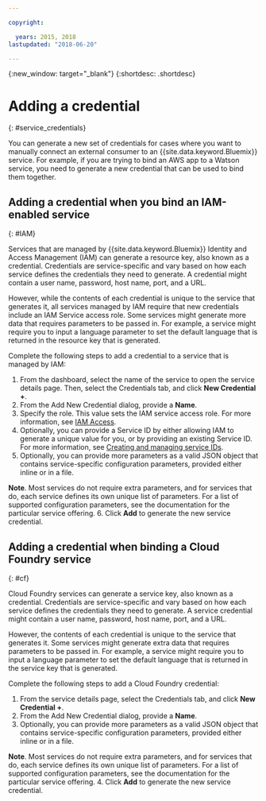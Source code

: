```yaml
---

copyright:

  years: 2015, 2018
lastupdated: "2018-06-20"

---
```


{:new_window: target="_blank"}
{:shortdesc: .shortdesc}


# Adding a credential
{: #service_credentials}

You can generate a new set of credentials for cases where you want to manually connect an external consumer to an {{site.data.keyword.Bluemix}} service. For example, if you are trying to bind an AWS app to a Watson service, you need to generate a new credential that can be used to bind them together.

## Adding a credential when you bind an IAM-enabled service
{: #IAM}

Services that are managed by {{site.data.keyword.Bluemix}} Identity and Access Management (IAM) can generate a resource key, also known as a credential. Credentials are service-specific and vary based on how each service defines the credentials they need to generate. A credential might contain a user name, password, host name, port, and a URL.

However, while the contents of each credential is unique to the service that generates it, all services managed by IAM require that new credentials include an IAM Service access role. Some services might generate more data that requires parameters to be passed in. For example, a service might require you to input a language parameter to set the default language that is returned in the resource key that is generated.

Complete the following steps to add a credential to a service that is managed by IAM:

1. From the dashboard, select the name of the service to open the service details page. Then, select the Credentials tab, and click **New Credential +**.
2. From the Add New Credential dialog, provide a **Name**.
3. Specify the role. This value sets the IAM service access role. For more information, see [IAM Access](/docs/iam/users_roles.html#userroles).
4. Optionally, you can provide a Service ID by either allowing IAM to generate a unique value for you, or by providing an existing Service ID. For more information, see [Creating and managing service IDs](/docs/iam/serviceid.html#serviceids).
5. Optionally, you can provide more parameters as a valid JSON object that contains service-specific configuration parameters, provided either inline or in a file.

  **Note**. Most services do not require extra parameters, and for services that do, each service defines its own unique list of parameters. For a list of supported configuration parameters, see the documentation for the particular service offering.
6. Click **Add** to generate the new service credential.

## Adding a credential when binding a Cloud Foundry service
{: #cf}

Cloud Foundry services can generate a service key, also known as a credential. Credentials are service-specific and vary based on how each service defines the credentials they need to generate. A service credential might contain a user name, password, host name, port, and a URL.

However, the contents of each credential is unique to the service that generates it. Some services might generate extra data that requires parameters to be passed in. For example, a service might require you to input a language parameter to set the default language that is returned in the service key that is generated.

Complete the following steps to add a Cloud Foundry credential:

1. From the service details page, select the Credentials tab, and click **New Credential +**.
2. From the Add New Credential dialog, provide a **Name**.
3. Optionally, you can provide more parameters as a valid JSON object that contains service-specific configuration parameters, provided either inline or in a file.

  **Note**. Most services do not require extra parameters, and for services that do, each service defines its own unique list of parameters. For a list of supported configuration parameters, see the documentation for the particular service offering.
4. Click **Add** to generate the new service credential.

